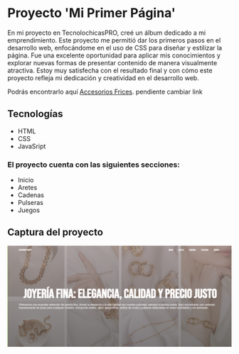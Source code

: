 # Proyecto 'Mi Primer Página'

En mi proyecto en TecnolochicasPRO, creé un álbum dedicado a mi emprendimiento. Este proyecto me permitió dar los primeros pasos en el desarrollo web, enfocándome en el uso de CSS para diseñar y estilizar la página. Fue una excelente oportunidad para aplicar mis conocimientos y explorar nuevas formas de presentar contenido de manera visualmente atractiva. Estoy muy satisfecha con el resultado final y con cómo este proyecto refleja mi dedicación y creatividad en el desarrollo web.

Podrás encontrarlo aquí [Accesorios Frices](https://frida-vazquez.github.io/primer-pagina/#incio).
pendiente cambiar link

## Tecnologías 
* HTML
* CSS
* JavaSript

### El proyecto cuenta con las siguientes secciones:
* Inicio
* Aretes
* Cadenas
* Pulseras
* Juegos

## Captura del proyecto
![Captura del proyecto](/Imagenes/captura-proyecto.png)



